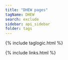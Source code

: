 ```yaml
---
title: "DHEW pages"
tagName: DHEW
search: exclude
sidebar: api_sidebar
folder: tags
---
```

{% include taglogic.html %}

{% include links.html %}
